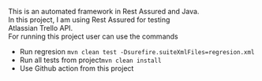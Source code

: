 This is an automated framework in Rest Assured and Java. </br>
In this project, I am using Rest Assured for testing </br>
Atlassian Trello API.</br>
For running this project user can use the commands </br>
<ul>
<li>Run regresion <code>mvn clean test -Dsurefire.suiteXmlFiles=regresion.xml</code></li>
  <li>Run all tests from project<code>mvn clean install</code> </li>
  <li> Use Github action from this project</li>
</ul>
